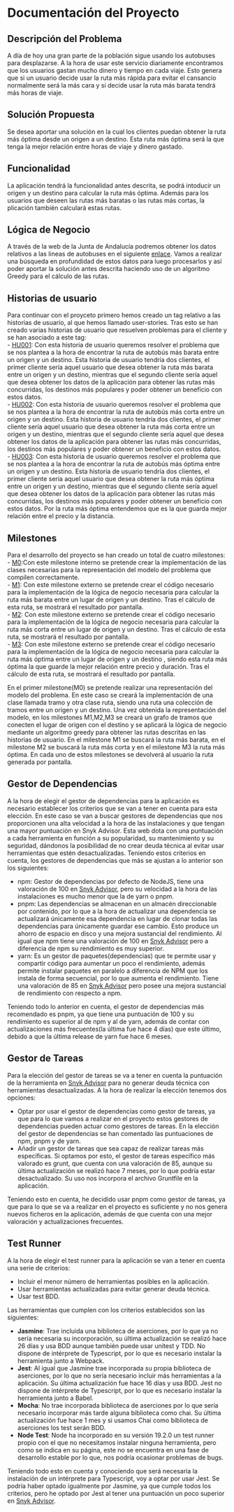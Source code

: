 # Documentación del Proyecto

## Descripción del Problema
A día de hoy una gran parte de la población sigue usando los autobuses para desplazarse. A la hora de usar este servicio diariamente encontramos que los usuarios gastan mucho dinero y tiempo en cada viaje. Esto genera que si un usuario decide usar la ruta más rápida para evitar el cansancio normalmente será la más cara y si decide usar la ruta más barata tendrá más horas de viaje.

## Solución Propuesta
Se desea aportar una solución en la cual los clientes puedan obtener la ruta más óptima desde un origen a un destino. Esta ruta más óptima será la que tenga la mejor relación entre horas de viaje y dinero gastado.

## Funcionalidad
La aplicación tendrá la funcionalidad antes descrita, se podrá intoducir un origen y un destino para calcular la ruta más óptima. Además para los usuarios que deseen las rutas más baratas o las rutas más cortas, la plicación también calculará estas rutas.

## Lógica de Negocio
A través de la web de la Junta de Andalucía podremos obtener los datos relativos a las lineas de autobuses en el siguiente [enlace](https://www.juntadeandalucia.es/datosabiertos/portal/dataset/datos-de-la-red-de-consorcios-de-transporte-de-andalucia). Vamos a realizar una búsqueda en profundidad de estos datos para luego procesarlos y así poder aportar la solución antes descrita haciendo uso de un algoritmo Greedy para el cálculo de las rutas.

## Historias de usuario
Para continuar con el proyceto primero hemos creado un tag relativo a las historias de usuario, al que hemos llamado user-stories. Tras esto se han creado varias historias de usuario que resuelven problemas para el cliente y se han asociado a este tag:<br/>
    - [HU001](https://github.com/MarinoFajardo/ControlaTuGasto/issues/2): Con esta historia de usuario queremos resolver el problema que se nos plantea a la hora de encontrar la ruta de autobús más barata entre un origen y un destino. Esta historia de usuario tendría dos clientes, el primer cliente sería aquel usuario que desea obtener la ruta más barata entre un origen y un destino, mientras que el segundo cliente sería aquel que desea obtener los datos de la aplicación para obtener las rutas más concurridas, los destinos más populares y poder obtener un beneficio con estos datos.<br/>
    - [HU002](https://github.com/MarinoFajardo/ControlaTuGasto/issues/3): Con esta historia de usuario queremos resolver el problema que se nos plantea a la hora de encontrar la ruta de autobús más corta entre un origen y un destino. Esta historia de usuario tendría dos clientes, el primer cliente sería aquel usuario que desea obtener la ruta más corta entre un origen y un destino, mientras que el segundo cliente sería aquel que desea obtener los datos de la aplicación para obtener las rutas más concurridas, los destinos más populares y poder obtener un beneficio con estos datos.<br/>
    - [HU003](https://github.com/MarinoFajardo/ControlaTuGasto/issues/4): Con esta historia de usuario queremos resolver el problema que se nos plantea a la hora de encontrar la ruta de autobús más óptima entre un origen y un destino. Esta historia de usuario tendría dos clientes, el primer cliente sería aquel usuario que desea obtener la ruta más óptima entre un origen y un destino, mientras que el segundo cliente sería aquel que desea obtener los datos de la aplicación para obtener las rutas más concurridas, los destinos más populares y poder obtener un beneficio con estos datos. Por la ruta más óptima entendemos que es la que guarda mejor relación entre el precio y la distancia.

## Milestones
Para el desarrollo del proyecto se han creado un total de cuatro milestones:<br/>
    - [M0](https://github.com/MarinoFajardo/ControlaTuGasto/milestone/2):Con este milestone interno se pretende crear la implementación de las clases necesarias para la representación del modelo del problema que compilen correctamente.<br/>
    - [M1](https://github.com/MarinoFajardo/ControlaTuGasto/milestone/4): Con este milestone externo se pretende crear el código necesario para la implementación de la lógica de negocio necesaria para calcular la ruta más barata entre un lugar de origen y un destino. Tras el cálculo de esta ruta, se mostrará el resultado por pantalla. <br/>
    - [M2](https://github.com/MarinoFajardo/ControlaTuGasto/milestone/5): Con este milestone externo se pretende crear el código necesario para la implementación de la lógica de negocio necesaria para calcular la ruta más corta entre un lugar de origen y un destino. Tras el cálculo de esta ruta, se mostrará el resultado por pantalla.<br/>
    - [M3](https://github.com/MarinoFajardo/ControlaTuGasto/milestone/6): Con este milestone externo se pretende crear el código necesario para la implementación de la lógica de negocio necesaria para calcular la ruta más óptima entre un lugar de origen y un destino , siendo esta ruta más óptima la que guarde la mejor relación entre precio y duración. Tras el cálculo de esta ruta, se mostrará el resultado por pantalla.<br/>

En el primer milestone(M0) se pretende realizar una representación del modelo del problema. En este caso se creará la implementación de una clase llamada tramo y otra clase ruta, siendo una ruta una colección de tramos entre un origen y un destino. Una vez obtenida la representación del modelo, en los milestones M1,M2,M3 se creará un grafo de tramos que conecten el lugar de origen con el destino y se aplicará la lógica de negocio mediante un algoritmo greedy para obtener las rutas descritas en las historias de usuario. En el milestone M1 se buscará la ruta más barata, en el milestone M2 se buscará la ruta más corta y en el milestone M3 la ruta más óptima. En cada uno de estos milestones se devolverá al usuario la ruta generada por pantalla.

## Gestor de Dependencias
A la hora de elegir el gestor de dependencias para la aplicación es necesario establecer los criterios que se van a tener en cuenta para esta elección. En este caso se van a buscar gestores de dependencias que nos proporcionen una alta velocidad a la hora de las instalaciones y que tengan una mayor puntuación en Snyk Advisor. Esta web dota con una puntuación a cada herramienta en función a su popularidad, su mantenimiento y su seguridad, dándonos la posibilidad de no crear deuda técnica al evitar usar herramientas que estén desactualizadas. Teniendo estos criterios en cuenta, los gestores de dependencias que más se ajustan a lo anterior son los siguientes:
- npm: Gestor de dependencias por defecto de NodeJS, tiene una valoración de 100 en [Snyk Advisor](https://snyk.io/advisor/), pero su velocidad a la hora de las instalaciones es mucho menor que la de yarn o pnpm.
- pnpm: Las dependencias se almacenan en un almacén direccionable por contenido, por lo que a la hora de actualizar una dependencia se actualizará únicamente esa dependencia en lugar de clonar todas las
dependencias para únicamente guardar ese cambio. Esto produce un ahorro de espacio en disco y una mejora sustancial del rendimiento. Al igual que npm tiene una valoración de 100 en [Snyk Advisor](https://snyk.io/advisor/) pero a diferencia de npm su rendimiento es muy superior.
- yarn: Es un gestor de paquetes(dependencias) que te permite usar y compartir código para aumentar un poco el rendimiento, además permite instalar paquetes en paralelo a diferencia de NPM que los instala de forma secuencial, por lo que aumenta el rendimiento. Tiene una valoración de 85 en [Snyk Advisor](https://snyk.io/advisor/) pero posee una mejora sustancial de rendimiento con respecto a npm.

Teniendo todo lo anterior en cuenta, el gestor de dependencias más recomendado es pnpm, ya que tiene una puntuación de 100 y su rendimiento es superior al de npm y al de yarn, además de contar con actualizaciones más frecuentes(la última fue hace 4 días) que este último, debido a que la última release de yarn fue hace 6 meses.

## Gestor de Tareas
Para la elección del gestor de tareas se va a tener en cuenta la puntuación de la herramienta en [Snyk Advisor](https://snyk.io/advisor/) para no generar deuda técnica con herramientas desactualizadas. A la hora de realizar la elección tenemos dos opciones:
- Optar por usar el gestor de dependencias como gestor de tareas, ya que para lo que vamos a realizar en el proyecto estos gestores de dependencias pueden actuar como gestores de tareas. En la elección del gestor de dependencias se han comentado las puntuaciones de npm, pnpm y de yarn.
- Añadir un gestor de tareas que sea capaz de realizar tareas más específicas. Si optamos por esto, el gestor de tareas específico más valorado es grunt, que cuenta con una valoración de 85, aunque su última actualización se realizó hace 7 meses, por lo que podría estar desactualizado. Su uso nos incorpora el archivo Gruntfile en la aplicación.

Teniendo esto en cuenta, he decidido usar pnpm como gestor de tareas, ya que para lo que se va a realizar en el proyecto es suficiente y no nos genera nuevos ficheros en la aplicación, además de que cuenta con una mejor valoración y actualizaciones frecuentes. 

## Test Runner
A la hora de elegir el test runner para la aplicación se van a tener en cuenta una serie de criterios:
- Incluir el menor número de herramientas posibles en la aplicación.
- Usar herramientas actualizadas para evitar generar deuda técnica.
- Usar test BDD.

Las herramientas que cumplen con los criterios establecidos son las siguientes:
- **Jasmine**: Trae incluida una biblioteca de aserciones, por lo que ya no sería necesaria su incorporación, su última actualización se realizó hace 26 días y usa BDD aunque también puede usar unitest y TDD. No dispone de intérprete de Typescript, por lo que es necesario instalar la herramienta junto a Webpack.
- **Jest**: Al igual que Jasmine trae incorporada su propia biblioteca de aserciones, por lo que no sería necesario incluir más herramientas a la aplicación. Su última actualización fue hace 16 días y usa BDD. Jest no dispone de intérprete de Typescript, por lo que es necesario instalar la herramienta junto a Babel.
- **Mocha**: No trae incorporada biblioteca de aserciones por lo que sería necesario incorporar más tarde alguna biblioteca como chai. Su última actualización fue hace 1 mes y si usamos Chai como biblioteca de aserciones los test serán BDD.
- **Node Test**: Node ha incorporado en su versión 19.2.0 un test runner propio con el que no necesitamos instalar ninguna herramienta, pero como se indica en su página, este no se encuentra en una fase de desarrollo estable por lo que, nos podría ocasionar problemas de bugs.

Teniendo todo esto en cuenta y conociendo que será necesaria la instalación de un intérprete para Typescript, voy a optar por usar Jest. Se podría haber optado igualmente por Jasmine, ya que cumple todos los criterios, pero he optado por Jest al tener una puntuación un poco superior en [Snyk Advisor](https://snyk.io/advisor/).